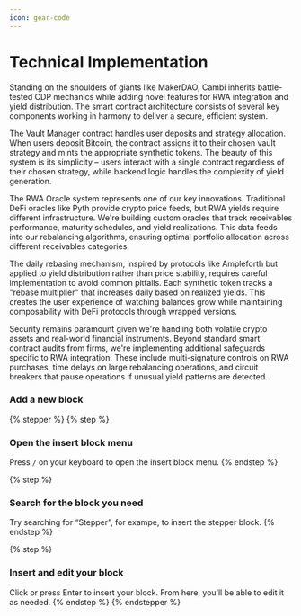 ```yaml
---
icon: gear-code
---
```


# Technical Implementation

Standing on the shoulders of giants like MakerDAO, Cambi inherits battle-tested CDP mechanics while adding novel features for RWA integration and yield distribution. The smart contract architecture consists of several key components working in harmony to deliver a secure, efficient system.

The Vault Manager contract handles user deposits and strategy allocation. When users deposit Bitcoin, the contract assigns it to their chosen vault strategy and mints the appropriate synthetic tokens. The beauty of this system is its simplicity – users interact with a single contract regardless of their chosen strategy, while backend logic handles the complexity of yield generation.

The RWA Oracle system represents one of our key innovations. Traditional DeFi oracles like Pyth provide crypto price feeds, but RWA yields require different infrastructure. We're building custom oracles that track receivables performance, maturity schedules, and yield realizations. This data feeds into our rebalancing algorithms, ensuring optimal portfolio allocation across different receivables categories.

The daily rebasing mechanism, inspired by protocols like Ampleforth but applied to yield distribution rather than price stability, requires careful implementation to avoid common pitfalls. Each synthetic token tracks a "rebase multiplier" that increases daily based on realized yields. This creates the user experience of watching balances grow while maintaining composability with DeFi protocols through wrapped versions.

Security remains paramount given we're handling both volatile crypto assets and real-world financial instruments. Beyond standard smart contract audits from firms, we're implementing additional safeguards specific to RWA integration. These include multi-signature controls on RWA purchases, time delays on large rebalancing operations, and circuit breakers that pause operations if unusual yield patterns are detected.

### Add a new block

{% stepper %}
{% step %}
### Open the insert block menu

Press `/` on your keyboard to open the insert block menu.
{% endstep %}

{% step %}
### Search for the block you need&#x20;

Try searching for “Stepper”, for exampe, to insert the stepper block.
{% endstep %}

{% step %}
### Insert and edit your block

Click or press Enter to insert your block. From here, you’ll be able to edit it as needed.
{% endstep %}
{% endstepper %}

